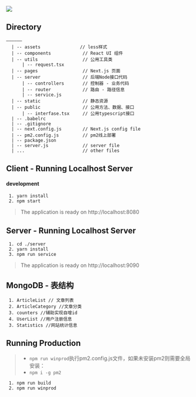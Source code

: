 ![](https://user-gold-cdn.xitu.io/2019/6/27/16b971908320d8a1?imageView2/1/w/1304/h/734/q/85/format/webp/interlace/1)


## Directory

```
——————
  | -- assets               // less样式
  | -- components            // React UI 组件
  | -- utils                 // 公用工具类
      | -- request.tsx      	 
  | -- pages                 // Next.js 页面
  | -- server                // 后端Node接口代码
      | -- controllers       // 控制器 - 业务代码 
      | -- router     	     // 路由 - 路径信息
      | -- service.js 
  | -- static                // 静态资源
  | -- public                // 公用方法、数据、接口
      | -- interfase.tsx     // 公用typescript接口
  | -- .babelrc
  | -- .gitignore
  | -- next.config.js        // Next.js config file
  | -- pm2.config.js         // pm2线上部署
  | -- package.json
  | -- server.js             // server file
  | ...                      // other files
```

## Client - Running Localhost Server

#### development

```
 1. yarn install
 2. npm start
```

> The application is ready on http://localhost:8080



## Server - Running Localhost Server

```
 1. cd ./server
 2. yarn install
 3. npm run service
```

> The application is ready on http://localhost:9090


## MongoDB - 表结构

```
 1. ArticleList // 文章列表
 2. ArticleCategory //文章分类
 3. counters //辅助实现自增id
 4. UserList //用户注册信息
 3. Statistics //网站统计信息
```

## Running Production

> * `npm run winprod`执行pm2.config.js文件，如果未安装pm2则需要全局安装：
> * `npm i -g pm2`

```
 1. npm run build
 2. npm run winprod
```